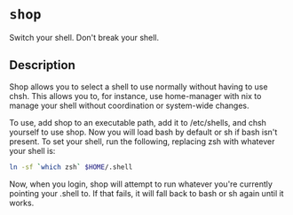 # `shop`

Switch your shell.  Don't break your shell.

## Description

Shop allows you to select a shell to use normally without having to use chsh.
This allows you to, for instance, use home-manager with nix to manage your
shell without coordination or system-wide changes.

To use, add shop to an executable path, add it to /etc/shells, and chsh yourself to use shop.
Now you will load bash by default or sh if bash isn't present.  To set your shell,
run the following, replacing zsh with whatever your shell is:

```bash
ln -sf `which zsh` $HOME/.shell
```

Now, when you login, shop will attempt to run whatever you're currently pointing
your .shell to.  If that fails, it will fall back to bash or sh again until
it works.
